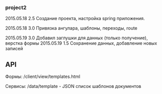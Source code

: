 ### project2

2015.05.18 2.5 Создание проекта, настройка spring приложения.

2015.05.18 3.0 Привязка ангулара, шаблоны, переходы, route

2015.05.19 3.0 Добавил заглушки для данных (только получение), верстка формы
2015.05.19 1.5 Сохранение данных, добавление новых записей

## API

Формы:
/client/view/templates.html

Сервисы:
/data/template - JSON список шаблонов документов
